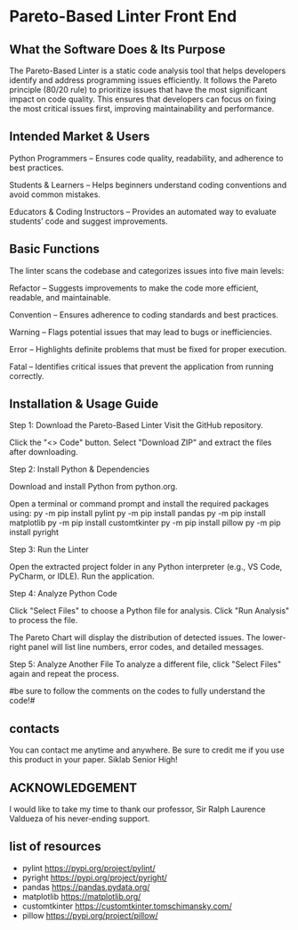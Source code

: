 # Pareto-Based Linter Front End

## What the Software Does & Its Purpose
The Pareto-Based Linter is a static code analysis tool that helps developers identify and address programming issues efficiently. It follows the Pareto principle (80/20 rule) to prioritize issues that have the most significant impact on code quality. This ensures that developers can focus on fixing the most critical issues first, improving maintainability and performance.

## Intended Market & Users
Python Programmers – Ensures code quality, readability, and adherence to best practices.

Students & Learners – Helps beginners understand coding conventions and avoid common mistakes.

Educators & Coding Instructors – Provides an automated way to evaluate students’ code and suggest improvements.

## Basic Functions
The linter scans the codebase and categorizes issues into five main levels:

Refactor – Suggests improvements to make the code more efficient, readable, and maintainable.

Convention – Ensures adherence to coding standards and best practices.

Warning – Flags potential issues that may lead to bugs or inefficiencies.

Error – Highlights definite problems that must be fixed for proper execution.

Fatal – Identifies critical issues that prevent the application from running correctly.

## Installation & Usage Guide
Step 1: Download the Pareto-Based Linter
Visit the GitHub repository.

Click the "<> Code" button.
Select "Download ZIP" and extract the files after downloading.

Step 2: Install Python & Dependencies

Download and install Python from python.org.

Open a terminal or command prompt and install the required packages using:
py -m pip install pylint
py -m pip install pandas
py -m pip install matplotlib
py -m pip install customtkinter
py -m pip install pillow
py -m pip install pyright


Step 3: Run the Linter

Open the extracted project folder in any Python interpreter (e.g., VS Code, PyCharm, or IDLE).
Run the application.

Step 4: Analyze Python Code

Click "Select Files" to choose a Python file for analysis.
Click "Run Analysis" to process the file.

The Pareto Chart will display the distribution of detected issues.
The lower-right panel will list line numbers, error codes, and detailed messages.

Step 5: Analyze Another File
To analyze a different file, click "Select Files" again and repeat the process.

#be sure to follow the comments on the codes to fully understand the code!#

## contacts
You can contact me anytime and anywhere.
Be sure to credit me if you use this product in your paper.
Siklab Senior High!


## ACKNOWLEDGEMENT
I would like to take my time to thank our professor, Sir Ralph Laurence Valdueza of his never-ending support.


## list of resources
- pylint    https://pypi.org/project/pylint/
- pyright https://pypi.org/project/pyright/
- pandas https://pandas.pydata.org/
- matplotlib https://matplotlib.org/
- customtkinter https://customtkinter.tomschimansky.com/
- pillow https://pypi.org/project/pillow/

